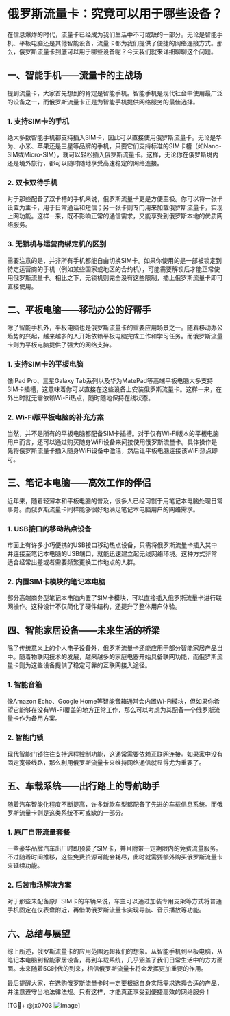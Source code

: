 # 俄罗斯流量卡：究竟可以用于哪些设备？

在信息爆炸的时代，流量卡已经成为我们生活中不可或缺的一部分。无论是智能手机、平板电脑还是其他智能设备，流量卡都为我们提供了便捷的网络连接方式。那么，俄罗斯流量卡到底可以用于哪些设备呢？今天我们就来详细聊聊这个问题。

## 一、智能手机——流量卡的主战场

提到流量卡，大家首先想到的肯定是智能手机。智能手机是现代社会中使用最广泛的设备之一，而俄罗斯流量卡正是为智能手机提供网络服务的最佳选择。

### 1. 支持SIM卡的手机
绝大多数智能手机都支持插入SIM卡，因此可以直接使用俄罗斯流量卡。无论是华为、小米、苹果还是三星等品牌的手机，只要它们支持标准的SIM卡槽（如Nano-SIM或Micro-SIM），就可以轻松插入俄罗斯流量卡。这样，无论你在俄罗斯境内还是境外旅行，都可以随时随地享受高速稳定的网络连接。

### 2. 双卡双待手机
对于那些配备了双卡槽的手机来说，俄罗斯流量卡更是方便至极。你可以将一张卡设置为主卡，用于日常通话和短信；另一张卡则专门用来加载俄罗斯流量卡，实现上网功能。这样一来，既不影响正常的通信需求，又能享受到俄罗斯本地的优质网络服务。

### 3. 无锁机与运营商绑定机的区别
需要注意的是，并非所有手机都能自由切换SIM卡。如果你使用的是一部被锁定到特定运营商的手机（例如某些国家或地区的合约机），可能需要解锁后才能正常使用俄罗斯流量卡。相比之下，无锁机则完全没有这些限制，插上俄罗斯流量卡即可直接使用。

## 二、平板电脑——移动办公的好帮手

除了智能手机外，平板电脑也是俄罗斯流量卡的重要应用场景之一。随着移动办公趋势的兴起，越来越多的人开始依赖平板电脑完成工作和学习任务。而俄罗斯流量卡则为平板电脑提供了强大的网络支持。

### 1. 支持SIM卡的平板电脑
像iPad Pro、三星Galaxy Tab系列以及华为MatePad等高端平板电脑大多支持SIM卡插槽，这意味着你可以直接在这些设备上安装俄罗斯流量卡。这样一来，在外出时就无需依赖Wi-Fi热点，随时随地保持在线状态。

### 2. Wi-Fi版平板电脑的补充方案
当然，并不是所有的平板电脑都配备SIM卡插槽。对于仅有Wi-Fi版本的平板电脑用户而言，还可以通过购买随身WiFi设备来间接使用俄罗斯流量卡。具体操作是先将俄罗斯流量卡插入随身WiFi设备中激活，然后让平板电脑连接该WiFi热点即可。

## 三、笔记本电脑——高效工作的伴侣

近年来，随着轻薄本和平板电脑的普及，很多人已经习惯于用笔记本电脑处理日常事务。而俄罗斯流量卡同样能够很好地满足笔记本电脑用户的网络需求。

### 1. USB接口的移动热点设备
市面上有许多小巧便携的USB接口移动热点设备，只需将俄罗斯流量卡插入其中并连接至笔记本电脑的USB端口，就能迅速建立起无线网络环境。这种方式非常适合经常出差或者需要频繁更换工作地点的人群。

### 2. 内置SIM卡模块的笔记本电脑
部分高端商务型笔记本电脑内置了SIM卡模块，可以直接插入俄罗斯流量卡进行联网操作。这种设计不仅简化了硬件结构，还提升了整体用户体验。

## 四、智能家居设备——未来生活的桥梁

除了传统意义上的个人电子设备外，俄罗斯流量卡还能应用于部分智能家居产品当中。随着物联网技术的发展，越来越多的家庭电器开始具备联网功能，而俄罗斯流量卡则为这些设备提供了稳定可靠的互联网接入途径。

### 1. 智能音箱
像Amazon Echo、Google Home等智能音箱通常会内置Wi-Fi模块，但如果你希望它能够在没有Wi-Fi覆盖的地方正常工作，那么可以考虑为其配备一个俄罗斯流量卡作为备用方案。

### 2. 智能门锁
现代智能门锁往往支持远程控制功能，这通常需要依赖互联网连接。如果家中没有固定宽带线路，那么利用俄罗斯流量卡来维持网络通信就显得尤为重要了。

## 五、车载系统——出行路上的导航助手

随着汽车智能化程度不断提高，许多新款车型都配备了先进的车载信息系统。而俄罗斯流量卡则是这类系统不可或缺的一部分。

### 1. 原厂自带流量套餐
一些豪华品牌汽车出厂时即预装了SIM卡，并且附带一定期限内的免费流量服务。不过随着时间推移，这些免费资源可能会耗尽，此时就需要额外购买俄罗斯流量卡来延续功能。

### 2. 后装市场解决方案
对于那些未配备原厂SIM卡的车辆来说，车主可以通过加装专用支架等方式将普通手机固定在仪表盘附近，再借助俄罗斯流量卡实现导航、音乐播放等功能。

## 六、总结与展望

综上所述，俄罗斯流量卡的应用范围远超我们的想象。从智能手机到平板电脑，从笔记本电脑到智能家居设备，再到车载系统，几乎涵盖了我们日常生活中的方方面面。未来随着5G时代的到来，相信俄罗斯流量卡将会发挥更加重要的作用。

最后提醒大家，在选购俄罗斯流量卡时一定要根据自身实际需求选择合适的产品，并注意遵守当地法律法规。只有这样，才能真正享受到便捷高效的网络服务！

[TG💪+ @jx0703 ![Image](https://github.com/user-attachments/assets/dbca1d08-cadb-493c-b0ec-ad6f7a83f270)]